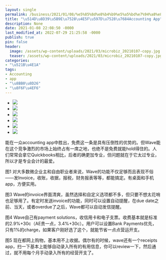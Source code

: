 ```yaml
---
layout: single
permalink: /business/2021/01/08/%e5%85%8d%e8%b4%b9%e5%a5%bd%e7%94%a8%e8%ae%b0%e8%b4%a6%e4%ba%91%e8%bd%af%e4%bb%b6wave-accounting/
title: "\u514D\u8D39\u5B9E\u7528\u4E5F\u597D\u7528\u7684Accounting App"
description: None
date: 2021-01-08 22:08:50 -0000
last_modified_at: 2022-07-29 21:25:58 -0000
publish: true
pin: false
header:
  image: /assets/wp-content/uploads/2021/03/microbiz_20210107-copy.jpg
  teaser: /assets/wp-content/uploads/2021/03/microbiz_20210107-copy.jpg
categories:
- "\u521B\u4E1A"
tags:
- Accounting
- app
- "\u8BB0\u8D26"
- "\u8F6F\u4EF6"
---
```

* ![](/assets/wp-content/uploads/2021/03/IMG_6555-766x1024.jpeg)
* ![](/assets/wp-content/uploads/2021/03/wave_receipt.png)
* ![](/assets/wp-content/uploads/2021/03/Wave_invoice-copy-767x1024.png)
* ![](/assets/wp-content/uploads/2021/03/Wave_Payments-copy.png)
* ![](/assets/wp-content/uploads/2021/03/microbiz_20210107-766x1024.jpg)
* ![](/assets/wp-content/uploads/2021/03/microbiz_20210107-copy-1-766x1024.jpg)

能在一众accounting app中胜出，免费这一条是具有压倒性的优势的。但Wave能在这个竞争激烈的市场上始终占有一席之地，也绝不是免费就能hold得住的。人们常常会拿它Quickbooks相比，后者的确更加专业，但问题就在于它太过专业，所以才是专业会计的最爱。

图1 对大多数微企业主和自由职业者来说，Wave的功能不仅足够而且表现不俗——发Invoice，收账，收据，报税，财务报表等等，都能搞定。有桌面和手机app，方便实用。

图3 Wave的invoice界面清爽，虽然选择和自定义选项都不多，但只要不想太花哨也足够用了。有定时发送invoice的功能，同时可以设置自动提醒，在due date之前、当天，或者overdue了之后，Wave都可以自动发信提醒。

图4 Wave自己有payment solutions，收信用卡和电子支票。收费基本就是标准的2.9%+30c（AE贵一点，3.4%+30c）。用户可以设置Bank Payments优先，只有1%的charge，如果客户刚好选了这个，就能节省一点点营运开支。

图5 现在都网上购物，基本用不上收据。偶尔有的时候，wave还有一个receipts app，扫一下基本上能够自动录入所有的有用信息，你可以review一下，然后通过，就不用每个月手动录入所有的经营开支了。
